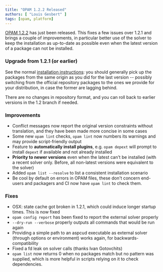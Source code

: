 ```yaml
---
title: "OPAM 1.2.2 Released"
authors: [ "Louis Gesbert" ]
tags: [opam, platform]
---
```


[OPAM 1.2.2](https://github.com/ocaml/opam/releases/tag/1.2.2) has just been
released. This fixes a few issues over 1.2.1 and brings a couple of improvements,
in particular better use of the solver to keep the installation as up-to-date as
possible even when the latest version of a package can not be installed.


### Upgrade from 1.2.1 (or earlier)

See the normal
[installation instructions](https://opam.ocaml.org/doc/Install.html): you should
generally pick up the packages from the same origin as you did for the last
version -- possibly switching from the official repository packages to the ones
we provide for your distribution, in case the former are lagging behind.

There are no changes in repository format, and you can roll back to earlier
versions in the 1.2 branch if needed.

### Improvements

- Conflict messages now report the original version constraints without
  translation, and they have been made more concise in some cases
- Some new `opam lint` checks, `opam lint` now numbers its warnings and may
  provide script-friendly output
- Feature to **automatically install plugins**, e.g. `opam depext` will prompt
  to install `depext` if available and not already installed
- **Priority to newer versions** even when the latest can't be installed (with a
  recent solver only. Before, all non-latest versions were equivalent to the
  solver)
- Added `opam list --resolve` to list a consistent installation scenario
- Be cool by default on errors in OPAM files, these don't concern end-users and
  packagers and CI now have `opam lint` to check them.

### Fixes

- OSX: state cache got broken in 1.2.1, which could induce longer startup times.
  This is now fixed
- `opam config report` has been fixed to report the external solver properly
- `--dry-run --verbose` properly outputs all commands that would be run again
- Providing a simple path to an aspcud executable as external solver (through
  options or environment) works again, for backwards-compatibility
- Fixed a fd leak on solver calls (thanks Ivan Gotovchits)
- `opam list` now returns 0 when no packages match but no pattern was supplied,
  which is more helpful in scripts relying on it to check dependencies.
